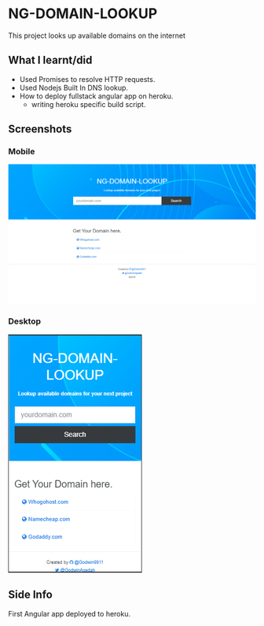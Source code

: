 # NG-DOMAIN-LOOKUP

This project looks up available domains on the internet

## What I learnt/did

* Used Promises to resolve HTTP requests.
* Used Nodejs Built In DNS lookup.
* How to deploy fullstack angular app on heroku.
  * writing heroku specific build script.

## Screenshots
### Mobile
<img src="./screenshots/ngdomain_desktop.png" alt="desktop view">

### Desktop
<img src="./screenshots/ngdomain_mobile.png" alt="mobile view">

## Side Info

First Angular app deployed to heroku.